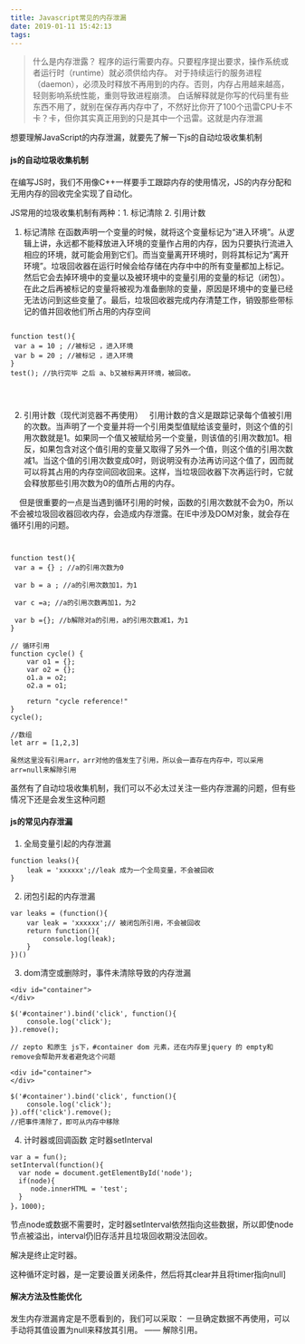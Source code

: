 ```yaml
---
title: Javascript常见的内存泄漏
date: 2019-01-11 15:42:13
tags:
---
```

> 什么是内存泄露？
> 程序的运行需要内存。只要程序提出要求，操作系统或者运行时（runtime）就必须供给内存。
对于持续运行的服务进程（daemon），必须及时释放不再用到的内存。否则，内存占用越来越高，轻则影响系统性能，重则导致进程崩溃。
> 白话解释就是你写的代码里有些东西不用了，就别在保存再内存中了，不然好比你开了100个迅雷CPU卡不卡？卡，但你其实真正用到的只是其中一个迅雷。这就是内存泄漏

想要理解JavaScript的内存泄漏，就要先了解一下js的自动垃圾收集机制
#### js的自动垃圾收集机制
在编写JS时，我们不用像C++一样要手工跟踪内存的使用情况，JS的内存分配和无用内存的回收完全实现了自动化。

JS常用的垃圾收集机制有两种：1. 标记清除 2. 引用计数
1. 标记清除
 在函数声明一个变量的时候，就将这个变量标记为“进入环境”。从逻辑上讲，永远都不能释放进入环境的变量作占用的内存，因为只要执行流进入相应的环境，就可能会用到它们。而当变量离开环境时，则将其标记为“离开环境”。垃圾回收器在运行时候会给存储在内存中中的所有变量都加上标记。然后它会去掉环境中的变量以及被环境中的变量引用的变量的标记（闭包）。在此之后再被标记的变量将被视为准备删除的变量，原因是环境中的变量已经无法访问到这些变量了。最后，垃圾回收器完成内存清楚工作，销毁那些带标记的值并回收他们所占用的内存空间
```
 
function test(){ 
 var a = 10 ; //被标记 ，进入环境 
 var b = 20 ; //被标记 ，进入环境 
} 
test(); //执行完毕 之后 a、b又被标离开环境，被回收。


 
```

2. 引用计数（现代浏览器不再使用）
  引用计数的含义是跟踪记录每个值被引用的次数。当声明了一个变量并将一个引用类型值赋给该变量时，则这个值的引用次数就是1。如果同一个值又被赋给另一个变量，则该值的引用次数加1。相反，如果包含对这个值引用的变量又取得了另外一个值，则这个值的引用次数减1。当这个值的引用次数变成0时，则说明没有办法再访问这个值了，因而就可以将其占用的内存空间回收回来。这样，当垃圾回收器下次再运行时，它就会释放那些引用次数为0的值所占用的内存。

    但是很重要的一点是当遇到循环引用的时候，函数的引用次数就不会为0，所以不会被垃圾回收器回收内存，会造成内存泄露。在IE中涉及DOM对象，就会存在循环引用的问题。

```

 
function test(){ 
 var a = {} ; //a的引用次数为0 
 
 var b = a ; //a的引用次数加1，为1 
 
 var c =a; //a的引用次数再加1，为2 
 
 var b ={}; //b解除对a的引用，a的引用次数减1，为1 
}

// 循环引用
function cycle() {
    var o1 = {};
    var o2 = {};
    o1.a = o2;
    o2.a = o1; 

    return "cycle reference!"
}
cycle();

//数组
let arr = [1,2,3]

虽然这里没有引用arr，arr对他的值发生了引用，所以会一直存在内存中，可以采用 arr=null来解除引用
```
虽然有了自动垃圾收集机制，我们可以不必太过关注一些内存泄漏的问题，但有些情况下还是会发生这种问题

#### js的常见内存泄漏
1. 全局变量引起的内存泄漏
```
function leaks(){  
    leak = 'xxxxxx';//leak 成为一个全局变量，不会被回收
}
```
2. 闭包引起的内存泄漏
```
var leaks = (function(){  
    var leak = 'xxxxxx';// 被闭包所引用，不会被回收
    return function(){
        console.log(leak);
    }
})()
```
3. dom清空或删除时，事件未清除导致的内存泄漏
```
<div id="container">  
</div>

$('#container').bind('click', function(){
    console.log('click');
}).remove();

// zepto 和原生 js下，#container dom 元素，还在内存里jquery 的 empty和 remove会帮助开发者避免这个问题

<div id="container">  
</div>

$('#container').bind('click', function(){
    console.log('click');
}).off('click').remove();
//把事件清除了，即可从内存中移除
```
4. 计时器或回调函数
定时器setInterval
```
var a = fun();
setInterval(function(){
  var node = document.getElementById('node');
  if(node){
     node.innerHTML = 'test';
  }
}，1000);
```
节点node或数据不需要时，定时器setInterval依然指向这些数据，所以即使node节点被溢出，interval仍旧存活并且垃圾回收期没法回收。

解决是终止定时器。

这种循环定时器，是一定要设置关闭条件，然后将其clear并且将timer指向null]

#### 解决方法及性能优化
发生内存泄漏肯定是不愿看到的，我们可以采取：
一旦确定数据不再使用，可以手动将其值设置为null来释放其引用。 —— 解除引用。